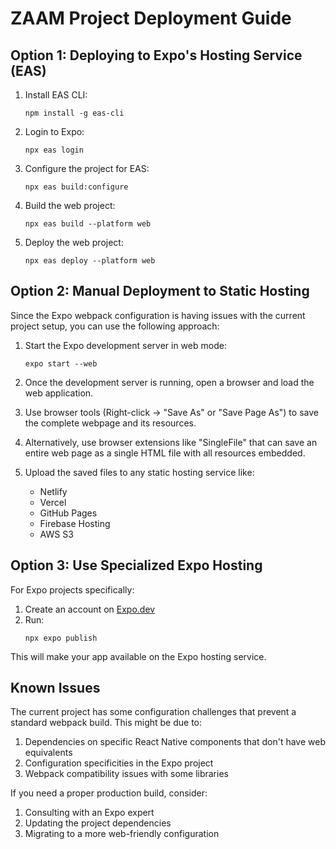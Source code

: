# ZAAM Project Deployment Guide

## Option 1: Deploying to Expo's Hosting Service (EAS)

1. Install EAS CLI:
   ```
   npm install -g eas-cli
   ```

2. Login to Expo:
   ```
   npx eas login
   ```

3. Configure the project for EAS:
   ```
   npx eas build:configure
   ```

4. Build the web project:
   ```
   npx eas build --platform web
   ```

5. Deploy the web project:
   ```
   npx eas deploy --platform web
   ```

## Option 2: Manual Deployment to Static Hosting

Since the Expo webpack configuration is having issues with the current project setup, you can use the following approach:

1. Start the Expo development server in web mode:
   ```
   expo start --web
   ```

2. Once the development server is running, open a browser and load the web application.

3. Use browser tools (Right-click -> "Save As" or "Save Page As") to save the complete webpage and its resources.

4. Alternatively, use browser extensions like "SingleFile" that can save an entire web page as a single HTML file with all resources embedded.

5. Upload the saved files to any static hosting service like:
   - Netlify
   - Vercel
   - GitHub Pages
   - Firebase Hosting
   - AWS S3

## Option 3: Use Specialized Expo Hosting

For Expo projects specifically:

1. Create an account on [Expo.dev](https://expo.dev/)
2. Run:
   ```
   npx expo publish
   ```

This will make your app available on the Expo hosting service.

## Known Issues

The current project has some configuration challenges that prevent a standard webpack build. This might be due to:

1. Dependencies on specific React Native components that don't have web equivalents
2. Configuration specificities in the Expo project
3. Webpack compatibility issues with some libraries

If you need a proper production build, consider:
1. Consulting with an Expo expert
2. Updating the project dependencies
3. Migrating to a more web-friendly configuration 